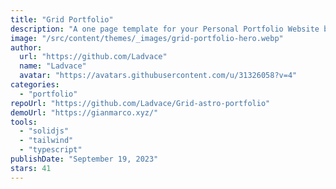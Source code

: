 ```yaml
---
title: "Grid Portfolio"
description: "A one page template for your Personal Portfolio Website built with Astro and TailwindCSS."
image: "/src/content/themes/_images/grid-portfolio-hero.webp"
author:
  url: "https://github.com/Ladvace"
  name: "Ladvace"
  avatar: "https://avatars.githubusercontent.com/u/31326058?v=4"
categories:
  - "portfolio"
repoUrl: "https://github.com/Ladvace/Grid-astro-portfolio"
demoUrl: "https://gianmarco.xyz/"
tools:
  - "solidjs"
  - "tailwind"
  - "typescript"
publishDate: "September 19, 2023"
stars: 41
---
```

